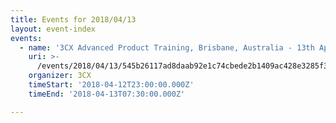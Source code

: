 ```yaml
---
title: Events for 2018/04/13
layout: event-index
events:
  - name: '3CX Advanced Product Training, Brisbane, Australia - 13th April 2018'
    uri: >-
      /events/2018/04/13/545b26117ad8daab92e1c74cbede2b1409ac428e3285f3c7f659366606317b66
    organizer: 3CX
    timeStart: '2018-04-12T23:00:00.000Z'
    timeEnd: '2018-04-13T07:30:00.000Z'

---
```


